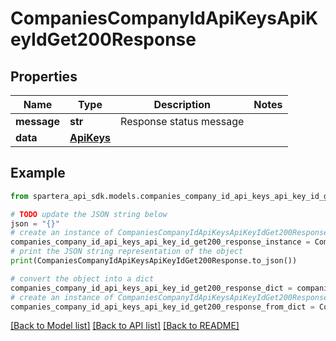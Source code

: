 # CompaniesCompanyIdApiKeysApiKeyIdGet200Response


## Properties

Name | Type | Description | Notes
------------ | ------------- | ------------- | -------------
**message** | **str** | Response status message | 
**data** | [**ApiKeys**](ApiKeys.md) |  | 

## Example

```python
from spartera_api_sdk.models.companies_company_id_api_keys_api_key_id_get200_response import CompaniesCompanyIdApiKeysApiKeyIdGet200Response

# TODO update the JSON string below
json = "{}"
# create an instance of CompaniesCompanyIdApiKeysApiKeyIdGet200Response from a JSON string
companies_company_id_api_keys_api_key_id_get200_response_instance = CompaniesCompanyIdApiKeysApiKeyIdGet200Response.from_json(json)
# print the JSON string representation of the object
print(CompaniesCompanyIdApiKeysApiKeyIdGet200Response.to_json())

# convert the object into a dict
companies_company_id_api_keys_api_key_id_get200_response_dict = companies_company_id_api_keys_api_key_id_get200_response_instance.to_dict()
# create an instance of CompaniesCompanyIdApiKeysApiKeyIdGet200Response from a dict
companies_company_id_api_keys_api_key_id_get200_response_from_dict = CompaniesCompanyIdApiKeysApiKeyIdGet200Response.from_dict(companies_company_id_api_keys_api_key_id_get200_response_dict)
```
[[Back to Model list]](../README.md#documentation-for-models) [[Back to API list]](../README.md#documentation-for-api-endpoints) [[Back to README]](../README.md)


